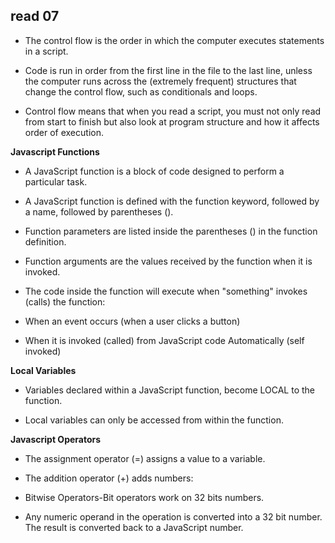 ## read 07 ##

- The control flow is the order in which the computer executes statements in a script.

- Code is run in order from the first line in the file to the last line, unless the computer runs across the (extremely frequent) structures that change the control flow, such as conditionals and loops.

- Control flow means that when you read a script, you must not only read from start to finish but also look at program structure and how it affects order of execution.

**Javascript Functions**

- A JavaScript function is a block of code designed to perform a particular task.

- A JavaScript function is defined with the function keyword, followed by a name, followed by parentheses ().

- Function parameters are listed inside the parentheses () in the function definition.

- Function arguments are the values received by the function when it is invoked.

- The code inside the function will execute when "something" invokes (calls) the function:

- When an event occurs (when a user clicks a button)
- When it is invoked (called) from JavaScript code
Automatically (self invoked)

**Local Variables**

- Variables declared within a JavaScript function, become LOCAL to the function.

- Local variables can only be accessed from within the function.

**Javascript Operators**

- The assignment operator (=) assigns a value to a variable.

- The addition operator (+) adds numbers:

- Bitwise Operators-Bit operators work on 32 bits numbers.

- Any numeric operand in the operation is converted into a 32 bit number. The result is converted back to a JavaScript number.
